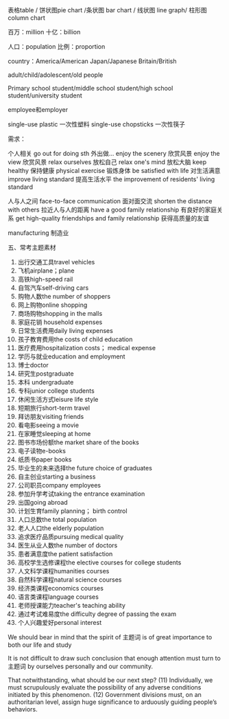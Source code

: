 表格table / 饼状图pie chart /条状图 bar chart / 线状图 line graph/ 柱形图 column chart

百万：million  十亿：billion 

人口：population
比例：proportion

country：America/American Japan/Japanese Britain/British 

adult/child/adolescent/old people

Primary school student/middle school student/high school student/university student

employee和employer

single-use plastic 一次性塑料
single-use chopsticks 一次性筷子

需求：

个人相关
go out for doing sth 外出做...
enjoy the scenery 欣赏风景
enjoy the view 欣赏风景
relax ourselves 放松自己
relax one's mind 放松大脑
keep healthy 保持健康
physical exercise 锻炼身体
be satisfied with life 对生活满意
improve living standard 提高生活水平  the improvement of residents' living standard

人与人之间
face-to-face communication 面对面交流
shorten the distance with others 拉近人与人的距离
have a good family relationship 有良好的家庭关系
get high-quality friendships and family relationship 获得高质量的友谊


manufacturing 制造业

五、常考主题素材
1. 出行交通工具travel vehicles
2. 飞机airplane；plane
3. 高铁high-speed rail
4. 自驾汽车self-driving cars
5. 购物人数the number of shoppers
6. 网上购物online shopping
7. 商场购物shopping in the malls
8. 家庭花销 household expenses
9. 日常生活费用daily living expenses
10. 孩子教育费用the costs of child education
11. 医疗费用hospitalization costs； medical expense
12. 学历与就业education and employment
13. 博士doctor
14. 研究生postgraduate
15. 本科 undergraduate
16. 专科junior college students
17. 休闲生活方式leisure life style
18. 短期旅行short-term travel
19. 拜访朋友visiting friends
20. 看电影seeing a movie
21. 在家睡觉sleeping at home
22. 图书市场份额the market share of the books
23. 电子读物e-books
24. 纸质书paper books
25. 毕业生的未来选择the future choice of graduates
26. 自主创业starting a business
27. 公司职员company employees
28. 参加升学考试taking the entrance examination
29. 出国going abroad
30. 计划生育family planning； birth control
31. 人口总数the total population
32. 老人人口the elderly population
33. 追求医疗品质pursuing medical quality
34. 医生从业人数the number of doctors
35. 患者满意度the patient satisfaction
36. 高校学生选修课程the elective courses for college students
37. 人文科学课程humanities courses
38. 自然科学课程natural science courses
39. 经济类课程economics courses
40. 语言类课程language courses
41. 老师授课能力teacher's teaching ability
42. 通过考试难易度the difficulty degree of passing the exam
43. 个人兴趣爱好personal interest

We should bear in mind that the spirit of 主题词 is of great importance to both our life and study

It is not difficult to draw such conclusion that enough attention must turn to 主题词 by ourselves personally and our community.

   That notwithstanding, what should be our next step? (11) Individually, we must scrupulously evaluate the 
possibility of any adverse conditions initiated by this phenomenon. (12) Government divisions must, on an 
authoritarian level, assign huge significance to arduously guiding people’s behaviors.

